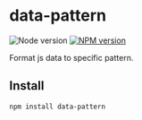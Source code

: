 # data-pattern

![Node version][node-image] [![NPM version][npm-image]][npm-url]

Format js data to specific pattern.

## Install

```
npm install data-pattern
```

[npm-url]: https://www.npmjs.com/package/data-seed
[npm-image]: https://img.shields.io/npm/v/data-seed.svg

[node-image]: https://img.shields.io/node/v/data-seed.svg
